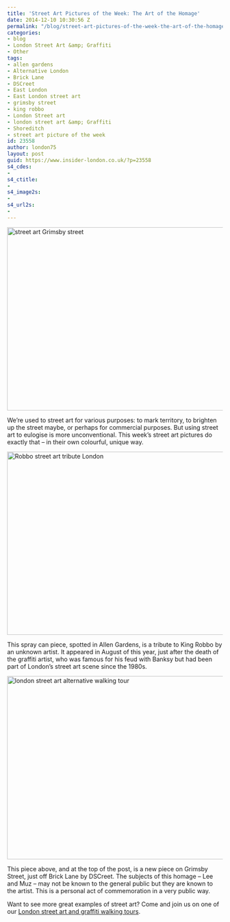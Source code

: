 ```yaml
---
title: 'Street Art Pictures of the Week: The Art of the Homage'
date: 2014-12-10 10:30:56 Z
permalink: "/blog/street-art-pictures-of-the-week-the-art-of-the-homage/"
categories:
- blog
- London Street Art &amp; Graffiti
- Other
tags:
- allen gardens
- Alternative London
- Brick Lane
- DSCreet
- East London
- East London street art
- grimsby street
- king robbo
- London Street art
- london street art &amp; Graffiti
- Shoreditch
- street art picture of the week
id: 23558
author: london75
layout: post
guid: https://www.insider-london.co.uk/?p=23558
s4_cdes:
- 
s4_ctitle:
- 
s4_image2s:
- 
s4_url2s:
- 
---
```


<img class="aligncenter wp-image-23561 size-full" src="/wp-content/uploads/2014/12/13b_mini.jpg" alt="street art Grimsby street" width="569" height="427" />

We&#8217;re used to street art for various purposes: to mark territory, to brighten up the street maybe, or perhaps for commercial purposes. But using street art to eulogise is more unconventional. This week&#8217;s street art pictures do exactly that &#8211; in their own colourful, unique way.

<img class="aligncenter wp-image-23562 size-full" src="/wp-content/uploads/2014/12/4_mini.jpg" alt="Robbo street art tribute London" width="569" height="427" />

This spray can piece, spotted in Allen Gardens, is a tribute to King Robbo by an unknown artist. It appeared in August of this year, just after the death of the graffiti artist, who was famous for his feud with Banksy but had been part of London&#8217;s street art scene since the 1980s.

<img class="aligncenter wp-image-23563 size-full" src="/wp-content/uploads/2014/12/13a_mini.jpg" alt="london street art alternative walking tour" width="569" height="427" />

This piece above, and at the top of the post, is a new piece on Grimsby Street, just off Brick Lane by DSCreet. The subjects of this homage &#8211; Lee and Muz &#8211; may not be known to the general public but they are known to the artist. This is a personal act of commemoration in a very public way.

Want to see more great examples of street art? Come and join us on one of our <a href="https://www.insider-london.co.uk/tours/street-art-tour-london/" target="_blank">London street art and graffiti walking tours</a>.

&nbsp;